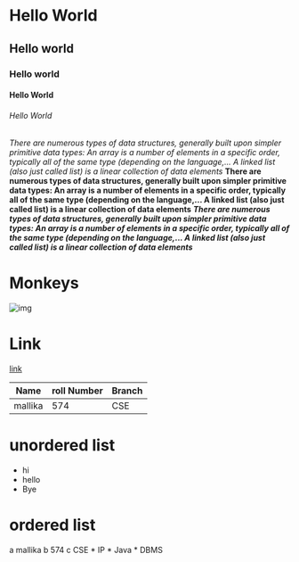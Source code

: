 # Hello World
## Hello world
### Hello world
#### Hello World
###### Hello World
*There are numerous types of data structures, generally built upon simpler primitive data types: An array is a number of elements in a specific order, typically all of the same type (depending on the language,... A linked list (also just called list) is a linear collection of data elements*
**There are numerous types of data structures, generally built upon simpler primitive data types: An array is a number of elements in a specific order, typically all of the same type (depending on the language,... A linked list (also just called list) is a linear collection of data elements**
***There are numerous types of data structures, generally built upon simpler primitive data types: An array is a number of elements in a specific order, typically all of the same type (depending on the language,... A linked list (also just called list) is a linear collection of data elements***
# Monkeys
![img](https://tse1.mm.bing.net/th?id=OIP.b0Ve1yt12GBCMCM7-By-6AHaE8&pid=Api&P=0&w=229&h=154)
# Link 
[link]()

| Name | roll Number | Branch
|------|-----|-------|
| mallika | 574 | CSE |

# unordered list
 - hi
 - hello
 - Bye
 
# ordered list
  a mallika
  b 574
  c CSE
     * IP
     * Java
     * DBMS
